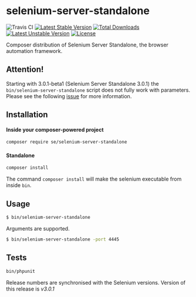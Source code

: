 # selenium-server-standalone

![Travis CI](https://travis-ci.org/sveneisenschmidt/selenium-server-standalone.svg?branch=master) [![Latest Stable Version](https://poser.pugx.org/se/selenium-server-standalone/v/stable)](https://packagist.org/packages/se/selenium-server-standalone) [![Total Downloads](https://poser.pugx.org/se/selenium-server-standalone/downloads)](https://packagist.org/packages/se/selenium-server-standalone) [![Latest Unstable Version](https://poser.pugx.org/se/selenium-server-standalone/v/unstable)](https://packagist.org/packages/se/selenium-server-standalone) [![License](https://poser.pugx.org/se/selenium-server-standalone/license)](https://packagist.org/packages/se/selenium-server-standalone)


Composer distribution of Selenium Server Standalone, the browser automation framework.

## Attention!

Starting with 3.0.1-beta1 (Selenium Server Standalone 3.0.1) the `bin/selenium-server-standalone` script does not fully work with parameters. Please see the following [issue](https://github.com/sveneisenschmidt/selenium-server-standalone/issues/17) for more information.

## Installation

#### Inside your composer-powered project
```bash
composer require se/selenium-server-standalone
```

#### Standalone

```bash
composer install
```

The command `composer install` will make the selenium executable from inside `bin`.

## Usage

```bash
$ bin/selenium-server-standalone
```

Arguments are supported.

```bash
$ bin/selenium-server-standalone -port 4445
```

## Tests

```bash
bin/phpunit
```

Release numbers are synchronised with the Selenium versions.
Version of this release is *v3.0.1*
